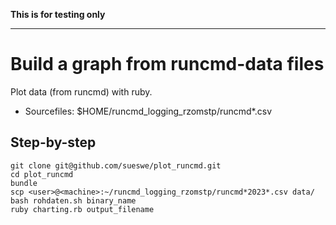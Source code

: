 
**This is for testing only**

---

# Build a graph from runcmd-data files

Plot data (from runcmd) with ruby.

* Sourcefiles: $HOME/runcmd_logging_rzomstp/runcmd*.csv

## Step-by-step

~~~~
git clone git@github.com/sueswe/plot_runcmd.git
cd plot_runcmd
bundle
scp <user>@<machine>:~/runcmd_logging_rzomstp/runcmd*2023*.csv data/
bash rohdaten.sh binary_name
ruby charting.rb output_filename
~~~~


